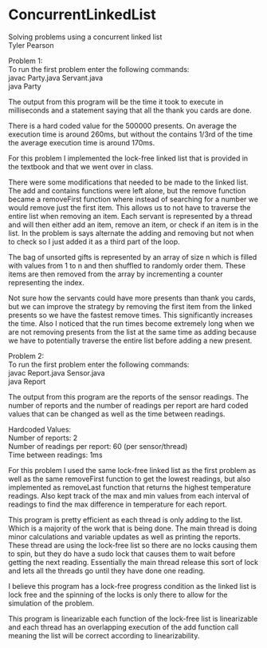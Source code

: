 # ConcurrentLinkedList 
Solving problems using a concurrent linked list  
Tyler Pearson 

Problem 1:  
  To run the first problem enter the following commands:  
    javac Party.java Servant.java  
    java Party
  
  The output from this program will be the time it took to execute in milliseconds 
  and a statement saying that all the thank you cards are done. 

  There is a hard coded value for the 500000 presents. 
  On average the execution time is around 260ms, but without the contains 1/3rd of 
  the time the average execution time is around 170ms. 

  For this problem I implemented the lock-free linked list that is provided in the textbook 
  and that we went over in class. 

  There were some modifications that needed to be made to the linked list. The 
  add and contains functions were left alone, but the remove function became a 
  removeFirst function where instead of searching for a number we would remove 
  just the first item. This allows us to not have to traverse the entire list 
  when removing an item. Each servant is represented by a thread and will then either 
  add an item, remove an item, or check if an item is in the list. In the problem is 
  says alternate the adding and removing but not when to check so I just added it as 
  a third part of the loop. 
 
  The bag of unsorted gifts is represented by an array of size n which is filled 
  with values from 1 to n and then shuffled to randomly order them. These items are 
  then removed from the array by incrementing a counter representing the index. 

  Not sure how the servants could have more presents than thank you cards, but we can 
  improve the strategy by removing the first item from the linked presents so we 
  have the fastest remove times. This significantly increases the time. Also I noticed 
  that the run times become extremely long when we are not removing presents from the 
  list at the same time as adding because we have to potentially traverse the entire list 
  before adding a new present. 

Problem 2:  
  To run the first problem enter the following commands:  
  javac Report.java Sensor.java  
  java Report  

  The output from this program are the reports of the sensor readings. 
  The number of reports and the number of readings per report are hard coded 
  values that can be changed as well as the time between readings. 

  Hardcoded Values:  
   Number of reports: 2  
   Number of readings per report: 60 (per sensor/thread)  
   Time between readings: 1ms  

  For this problem I used the same lock-free linked list as the first problem as well 
  as the same removeFirst function to get the lowest readings, but also implemented 
  as removeLast function that returns the highest temperature readings. Also kept track 
  of the max and min values from each interval of readings to find the max difference in temperature 
  for each report.  

  This program is pretty efficient as each thread is only adding to the list. Which 
  is a majority of the work that is being done. The main thread is doing minor calculations 
  and variable updates as well as printing the reports. These thread are using the lock-free 
  list so there are no locks causing them to spin, but they do have a sudo lock that causes 
  them to wait before getting the next reading. Essentially the main thread release this sort 
  of lock and lets all the threads go until they have done one reading. 

  I believe this program has a lock-free progress condition as the linked list is lock 
  free and the spinning of the locks is only there to allow for the simulation of the problem. 

  This program is linearizable each function of the lock-free list is linearizable 
  and each thread has an overlapping execution of the add function call meaning the 
  list will be correct according to linearizability. 

